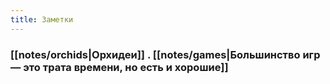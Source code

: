 ```yaml
---
title: Заметки
---
```


### [[notes/orchids|Орхидеи]] . [[notes/games|Большинство игр — это трата времени, но есть и хорошие]]
